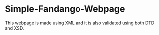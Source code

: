 # Simple-Fandango-Webpage
This webpage is made using XML and it is also validated using both DTD and XSD.

